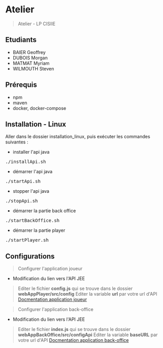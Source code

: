 # Atelier

> Atelier - LP CISIIE

## Etudiants
- BAIER Geoffrey
- DUBOIS Morgan
- MATMAT Myriam
- WILMOUTH Steven

## Prérequis
- npm
- maven
- docker, docker-compose

## Installation - Linux
Aller dans le dossier installation_linux, puis exécuter les commandes suivantes :

- installer l'api java
<pre>./installApi.sh</pre>

- démarrer l'api java
<pre>./startApi.sh</pre>

- stopper l'api java
<pre>./stopApi.sh</pre>

- démarrer la partie back office
<pre>./startBackOffice.sh</pre>

- démarrer la partie player
<pre>./startPlayer.sh</pre>

## Configurations
> Configurer l'application joueur
- Modification du lien vers l'API JEE
> Editer le fichier **config.js** qui se trouve dans le dossier **webAppPlayer/src/config**
> Editer la variable **url** par votre url d'API
[Docmentation application joueur](https://github.com/Manghao/Atelier/blob/master/vuejs/webAppPlayer/README.md)

> Configurer l'application back-office
- Modification du lien vers l'API JEE
> Editer le fichier **index.js** qui se trouve dans le dossier **webAppBackOffice/src/configApi**
> Editer la variable **baseURL** par votre url d'API
[Docmentation application back-office](https://github.com/Manghao/Atelier/blob/master/vuejs/webAppBackOffice/README.md)
